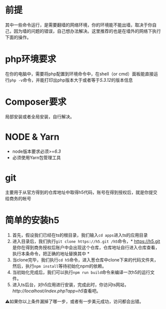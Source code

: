 # 前提
其中一些命令运行，是需要翻墙的网络环境，你的环境能不能出墙，取决于你自己，因为墙的问题的错误，自己想办法解决。这里推荐的也是在墙外的网络下执行下面的操作。

# php环境要求
在你的电脑中，需要将php配置到环境命令中，在shell（or cmd）面板能直接运行`php -v`命令，并能打印出php版本大于或者等于*5.3.12*的版本信息

# Composer要求
局部安装或者全局安装，自行解决。

# NODE & Yarn 
 - node版本要求必须>=*6.3*
 - 必须使用Yarn包管理工具

# git
主要用于从官方得到的仓库地址中取得h5代码，账号在得到授权后，就是你提交给商务的帐号

# 简单的安装h5
1. 首先，假设我们已经在ts的根目录，我们输入`cd apps`进入ts的应用目录
2. 进入目录后，我们执行`git clone https://h5.git /h5`命令，* https://h5.git 是你在得到商务授权后账户中会出现这个仓库，仓库地址自行进入仓库查看，执行本条命令，把正确的地址替换其中 *
3. 当clone完毕，我们执行`cd h5`命令，进入葱仓库中clone下来的代码文件夹，然后，执行`npm install`等待初始化npm的依赖。
4. 当初始化完成后，我们可以执行`npm run build`命令来编译一次h5的运行文件。
5. 进入ts后台，对h5应用进行安装，完成此时，你访问ts网站，*http://localhost/index.php?app=h5*查看吧。️

⚠️如果你以上条件漏掉了哪一步，或者有一步美元成功，访问都会出错。
